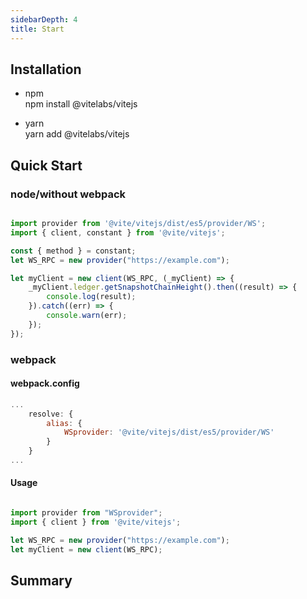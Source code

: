 ```yaml
---
sidebarDepth: 4
title: Start
---
```

## Installation
- npm  
npm install @vitelabs/vitejs

- yarn   
yarn add @vitelabs/vitejs

## Quick Start  

### node/without webpack
```javascript

import provider from '@vite/vitejs/dist/es5/provider/WS';
import { client, constant } from '@vite/vitejs';

const { method } = constant;
let WS_RPC = new provider("https://example.com");

let myClient = new client(WS_RPC, (_myClient) => {
    _myClient.ledger.getSnapshotChainHeight().then((result) => {
        console.log(result);
    }).catch((err) => {
        console.warn(err);
    });
});

```

### webpack  

#### webpack.config  

```javascript
...
    resolve: {
        alias: {
            WSprovider: '@vite/vitejs/dist/es5/provider/WS'
        }
    }
...
```
#### Usage
```javascript

import provider from "WSprovider";
import { client } from '@vite/vitejs';

let WS_RPC = new provider("https://example.com");
let myClient = new client(WS_RPC);

```

## Summary
 
